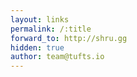 ```yaml
---
layout: links
permalink: /:title
forward_to: http://shru.gg
hidden: true
author: team@tufts.io
---
```

